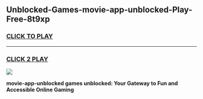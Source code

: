 
## Unblocked-Games-movie-app-unblocked-Play-Free-8t9xp
<h3>
<a href="https://premium76.site?title=movie-app-unblocked&ref=23A">CLICK TO PLAY</a></h3>
<hr>

<h3>
<a href="https://premium76.site?title=movie-app-unblocked&ref=23A">CLICK 2 PLAY</a>
  
</h3>

<a href="https://premium76.site?title=movie-app-unblocked&ref=23A"><img src="https://clearcache.store/games.png"></a>


**movie-app-unblocked games unblocked: Your Gateway to Fun and Accessible Online Gaming**
